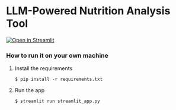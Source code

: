 # LLM-Powered Nutrition Analysis Tool

[![Open in Streamlit](https://static.streamlit.io/badges/streamlit_badge_black_white.svg)](https://llm-based-analysis-tool.streamlit.app/)

### How to run it on your own machine

1. Install the requirements

   ```
   $ pip install -r requirements.txt
   ```

2. Run the app

   ```
   $ streamlit run streamlit_app.py
   ```
